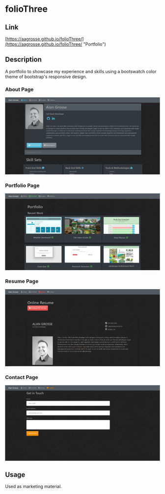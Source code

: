 # folioThree

## Link

[https://aagrosse.github.io/folioThree/](https://aagrosse.github.io/folioThree/ "Portfolio")

## Description 

A portfolio to showcase my experience and skills using a bootswatch color theme of bootstrap's responsive design.

### About Page

![image](\assets\images\about.PNG "About Me")

### Portfolio Page

![image](\assets\images\portfolio.PNG "Portfolio")

### Resume Page

![image](\assets\images\resume.PNG "Resume")

### Contact Page

![image](\assets\images\contact.PNG "Contact")

## Usage 

Used as marketing material.
